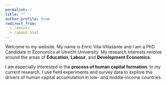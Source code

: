 ```yaml
---
permalink: /
title: ""
author_profile: true
redirect_from: 
  - /about/
  - /about.html
---
```


Welcome to my website. My name is Enric Vila-Villasante and I am a PhD Candidate in Economics at Utrecht University. My research interests revolve around the areas of **Education**, **Labour**, and **Development Economics**.

I am especially interested in the **process of human capital formation**. In my current research, I use field experiments and survey data to explore the drivers of human capital accumulation in low- and middle-income countries. 
